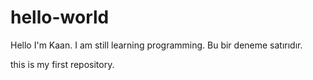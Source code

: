 # hello-world


Hello I'm Kaan. I am still learning programming.
Bu bir deneme satırıdır.


this is my first repository.
